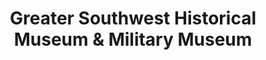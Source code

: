 ---
layout: repo
title: "Greater Southwest Historical Museum & Military Museum"
id: 24658
permalink: repos/24658/
---